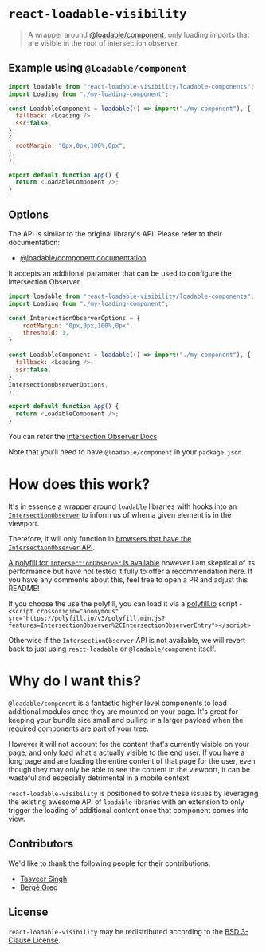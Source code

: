 # `react-loadable-visibility`

> A wrapper around [@loadable/component](https://github.com/smooth-code/loadable-components), only loading imports that are visible in the root of intersection observer.

## Example using `@loadable/component`

```js
import loadable from "react-loadable-visibility/loadable-components";
import Loading from "./my-loading-component";

const LoadableComponent = loadable(() => import("./my-component"), {
  fallback: <Loading />,
  ssr:false,
},
{
  rootMargin: "0px,0px,100%,0px",
},
);

export default function App() {
  return <LoadableComponent />;
}
```

## Options

The API is similar to the original library's API. Please refer to their documentation:

- [@loadable/component documentation](https://github.com/smooth-code/loadable-components#docs)

It accepts an additional paramater that can be used to configure the Intersection Observer.

```js
import loadable from "react-loadable-visibility/loadable-components";
import Loading from "./my-loading-component";

const IntersectionObserverOptions = {
    rootMargin: "0px,0px,100%,0px",
    threshold: 1,
}

const LoadableComponent = loadable(() => import("./my-component"), {
  fallback: <Loading />,
  ssr:false,
},
IntersectionObserverOptions,
);

export default function App() {
  return <LoadableComponent />;
}
```
You can refer the [Intersection Observer Docs](https://developer.mozilla.org/en-US/docs/Web/API/IntersectionObserver#instance_properties).

Note that you'll need to have `@loadable/component` in your `package.json`.

# How does this work?

It's in essence a wrapper around `loadable` libraries with hooks into an [`IntersectionObserver`](https://developer.mozilla.org/en-US/docs/Web/API/Intersection_Observer_API) to inform us of when a given element is in the viewport.

Therefore, it will only function in [browsers that have the `IntersectionObserver` API](http://caniuse.com/#feat=intersectionobserver).

[A polyfill for `IntersectionObserver` is available](https://github.com/w3c/IntersectionObserver/tree/master/polyfill) however I am skeptical of its performance but have not tested it fully to offer a recommendation here. If you have any comments about this, feel free to open a PR and adjust this README!

If you choose the use the polyfill, you can load it via a [polyfill.io](https://cdn.polyfill.io/v3/) script - `<script crossorigin="anonymous" src="https://polyfill.io/v3/polyfill.min.js?features=IntersectionObserver%2CIntersectionObserverEntry"></script>`

Otherwise if the `IntersectionObserver` API is not available, we will revert back to just using `react-loadable` or `@loadable/component` itself.

# Why do I want this?

`@loadable/component` is a fantastic higher level components to load additional modules once they are mounted on your page. It's great for keeping your bundle size small and pulling in a larger payload when the required components are part of your tree.

However it will not account for the content that's currently visible on your page, and only load what's actually visible to the end user. If you have a long page and are loading the entire content of that page for the user, even though they may only be able to see the content in the viewport, it can be wasteful and especially detrimental in a mobile context.

`react-loadable-visibility` is positioned to solve these issues by leveraging the existing awesome API of `loadable` libraries with an extension to only trigger the loading of additional content once that component comes into view.

## Contributors

We'd like to thank the following people for their contributions:

- [Tasveer Singh](https://twitter.com/tazsingh)
- [Bergé Greg](https://twitter.com/neoziro)

## License

`react-loadable-visibility` may be redistributed according to the [BSD 3-Clause License](LICENSE).
